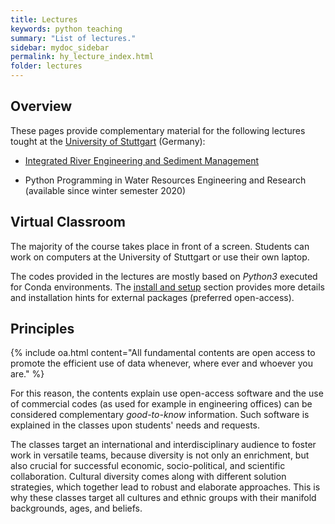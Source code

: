 ```yaml
---
title: Lectures
keywords: python teaching
summary: "List of lectures."
sidebar: mydoc_sidebar
permalink: hy_lecture_index.html
folder: lectures
---
```


## Overview
These pages provide complementary material for the following lectures tought at the [University of Stuttgart](https://www.iws.uni-stuttgart.de/en/) (Germany):

- [Integrated River Engineering and Sediment Management](https://ilias3.uni-stuttgart.de/goto_Uni_Stuttgart_crs_1855964.html) 

- Python Programming in Water Resources Engineering and Research (available since winter semester 2020)

## Virtual Classroom

The majority of the course takes place in front of a screen. Students can work on computers at the University of Stuttgart or use their own laptop. 

The codes provided in the lectures are mostly based on *Python3* executed for Conda environments. The [install and setup](hypy_install.html) section provides more details and installation hints for external packages (preferred open-access).
<br/>

## Principles 

{% include oa.html content="All fundamental contents are open access to promote the efficient use of data whenever, where ever and whoever you are." %}

For this reason, the contents explain use open-access software and the use of commercial codes (as used for example in engineering offices) can be considered complementary *good-to-know* information. Such software is explained in the classes upon students' needs and requests.

The classes target an international and interdisciplinary audience to foster work in versatile teams, because diversity is not only an enrichment, but also crucial for successful economic, socio-political, and scientific collaboration. Cultural diversity comes along with different solution strategies, which together lead to robust and elaborate approaches. This is why these classes target all cultures and ethnic groups with their manifold backgrounds, ages, and beliefs. 
